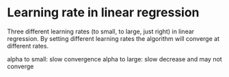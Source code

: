 # Learning rate in linear regression

Three different learning rates (to small, to large, just right) in linear regression. By setting different learning rates the algorithm will converge at different rates.

alpha to small: slow convergence
alpha to large: slow decrease and may not converge